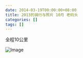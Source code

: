 ```yaml
---
date: 2014-03-19T00:00:00+08:00
title: 2013的骑行与照片 10月 老码头
categories: []
tags: []
---
```

全程10公里

![Image](/_image/2014-03-18/12-42-40.jpg)
